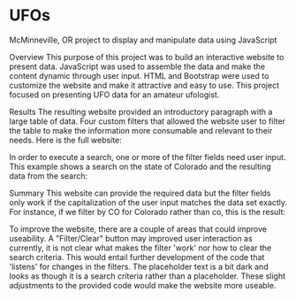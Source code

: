 # UFOs
McMinneville, OR project to display and manipulate data using JavaScript

Overview
This purpose of this project was to build an interactive website to present data. JavaScript was used to assemble the data and make the content dynamic through user input. HTML and Bootstrap were used to customize the website and make it attractive and easy to use. This project focused on presenting UFO data for an amateur ufologist. 

Results 
The resulting website provided an introductory paragraph with a large table of data. Four custom filters that allowed the website user to filter the table to make the information more consumable and relevant to their needs. Here is the full website:

In order to execute a search, one or more of the filter fields need user input. This example shows a search on the state of Colorado and the resulting data from the search: 


Summary
This website can provide the required data but the filter fields only work if the capitalization of the user input matches the data set exactly. For instance, if we filter by CO for Colorado rather than co, this is the result:

To improve the website, there are a couple of areas that could improve useability. A "Filter/Clear" button may improved user interaction as currently, it is not clear what makes the filter 'work' nor how to clear the search criteria. This would entail further development of the code that 'listens' for changes in the filters. The placeholder text is a bit dark and looks as though it is a search criteria rather than a placeholder. These slight adjustments to the provided code would make the website more useable.